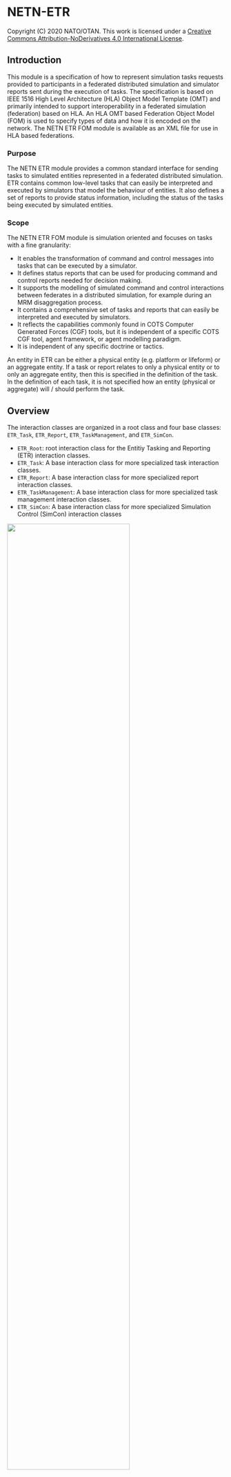 # NETN-ETR

Copyright (C) 2020 NATO/OTAN.
This work is licensed under a [Creative Commons Attribution-NoDerivatives 4.0 International License](LICENCE.md).

## Introduction

This module is a specification of how to represent simulation tasks requests provided to participants in a federated distributed simulation and simulator reports sent during the execution of tasks. The specification is based on IEEE 1516 High Level Architecture (HLA) Object Model Template (OMT) and primarily intended to support interoperability in a federated simulation (federation) based on HLA. An HLA OMT based Federation Object Model (FOM) is used to specify types of data and how it is encoded on the network. The NETN ETR FOM module is available as an XML file for use in HLA based federations.
        

### Purpose
The NETN ETR module provides a common standard interface for sending tasks to simulated entities represented in a federated distributed simulation. ETR contains common low-level tasks that can easily be interpreted and executed by simulators that model the behaviour of entities. It also defines a set of reports to provide status information, including the status of the tasks being executed by simulated entities.

### Scope
The NETN ETR FOM module is simulation oriented and focuses on tasks with a fine granularity:
* It enables the transformation of command and control messages into tasks that can be executed by a simulator.
* It defines status reports that can be used for producing command and control reports needed for decision making.
* It supports the modelling of simulated command and control interactions between federates in a distributed simulation, for example during an MRM disaggregation process.
* It contains a comprehensive set of tasks and reports that can easily be interpreted and executed by simulators.
* It reflects the capabilities commonly found in COTS Computer Generated Forces (CGF) tools, but it is independent of a specific COTS CGF tool, agent framework, or agent modelling paradigm.
* It is independent of any specific doctrine or tactics.

An entity in ETR can be either a physical entity (e.g. platform or lifeform) or an aggregate entity. If a task or report relates to only a physical entity or to only an aggregate entity, then this is specified in the definition of the task. In the definition of each task, it is not specified how an entity (physical or aggregate) will / should perform the task.
	

## Overview
The interaction classes are organized in a root class and four base classes: `ETR_Task`, `ETR_Report`, `ETR_TaskManagement`, and `ETR_SimCon`. 

* `ETR_Root`: root interaction class for the Entitiy Tasking and Reporting (ETR) interaction classes.
* `ETR_Task`: A base interaction class for more specialized task interaction classes.
* `ETR_Report`: A base interaction class for more specialized report interaction classes.
* `ETR_TaskManagement`: A base interaction class for more specialized task management interaction classes.
* `ETR_SimCon`: A base interaction class for more specialized Simulation Control (SimCon) interaction classes

<img src="./images/etr_baseclasses.png" width="75%"/>
      
	
	
### Entity Tasks

This section summarizes the Entity Task interaction classes in the ETR FOM module.

<img src="./images/etr_task.png" width="90%"/>

|Task|Description|
|---|---|
|Move|Tasks an entity to move in the specified direction for the given duration.|
|MoveToLocation|Tasks an entity to move to the specified location.|
|MoveToEntity|Tasks an entity to move to another entity.|
|MoveIntoFormation|Tasks an aggregate entity to move into the given formation with the given heading.|
|FollowEntity|Tasks an entity to follow another entity.|
|TurnToHeading|Tasks an entity to turn to the specified heading.|
|Mount|Task the entity to mount in the specified entity. The taskee entiity should be within a certain distance tolerance of the entiity to mount into. this tolerance must be specified in the federation agreements. Mount includes: embark (vessel), board (plane), and so on.|
|Dismount|Task the entity to dismount from the entity where it is in.|
|FireAtLocation|Tasks an entity to fire at a location.|
|FireAtEntity|Tasks an entity to fire at another specified entity.|
|SetOrderedSpeed|Set/Change the ordered speed. Usually sent in ConcurrentMode to adjust the current move task.|
|SetOrderedAltitude|Set/Change the ordered altitude for a flying entity. Usually sent in ConurrentMode to adjust the current move task.|
|Wait|Tasks an entity to wait a defined duration.|
|SetRulesOfEngagement|Change the rules of engagment for an entity.|
|EstablishCheckPoint|The task defines a location where a checkpoint shall be established and then operated. |
|OperateCheckPoint|The task activates a deactivated check point. |
|StopAtSideOfRoad|Tasks an entity to stop at the side of the road. This task is only relevant for an entity that is moving along a road to a destination. The executing move task is canceled and a new move is defined to a position at the side of the road (the simulator has to calculate this location).|
|RemoveCheckPoint|This task removes the checkpoint that is generated in the EstablishCheckpoint task. |
|CreateObstacle|Tasks an entity to create an obstacle with the given geometry. |
|ClearObstacle|Task an entity to clear the obstacle or minefield with the given ID. The taskee entiity should be within a certain distance tolerance (specified in the federation aggrement) of one of the points of the geometry of the obstacle to make the task possible.|
|AddPassage|Tasks an entity to lay/build a passage between the two given points. The passage can for example be a passage through an obstacle or a bridge over a river. The taskee entiity should be within a certain distance tolerance (specified in the federation aggrement) of one of the points of the passage to make the task possible. |
|RemovePassage|Tasks an entity to remove the pasasage with the given ID. The taskee entiity should be within a certain distance tolerance (specified in the federation aggrement) of one of the points of the passage to make the task possible.|
|Patrol|Defines a patrol, covering the path from the current location to the  start point of the patrol route, and the patrol route itself. The patrol route will be followed from start to end. The entity behaviour at the end point depends on the patrol type.|
|SetTransmitterStatus|Task entity to switch on/off all of its transmitters.|
|Observe|Observation to cover area with sensors. |
|Jamming|Jamming of a communication network in a specified area.|


### Entity Reports
This section summarizes the Entity Report interaction classes in the ETR FOM module, shown in the figure below.

<img src="./images/etr_report.png" width="85%"/>

|Report|Description|
|---|---|
|StatusReport|Status report from an entity about its own (perceived) state. This report is generated with a certain frequency specified in the federation agreements.|
|SpotReport|Spot reports are reports used by all entities to transmit intelligence or information about a spotted enemy, neutral, or unknown entity.|
|InWeaponRangeReport|The entities that are in range of a specific weapon.|


### Task Management
This section summarizes the Task Management interaction classes in the ETR FOM module, shown in the figure below.

<img src="./images/etr_taskmanagement.png" width="85%"/>


|Task Management|Description|
|---|---|
|CancelSpecifiedTasks|Cancel all specified tasks. Tasks already started are also cancelled.|
|CancelAllTasks|Cancel all tasks. Tasks already started are also cancelled.|
|TaskStatusReport|A report about the status of a task given to an entity. The status of the task defined by the TaskId can be: Accepted, Refused, Cancelled, Executing, Completed or Error.|


### Simulation Control
This section summarizes the Simulation Control interaction classes in the ETR FOM module, shown in the figure below.

<img src="./images/etr_simcon.png" width="85%"/>

|Simulation Control|Description|
|---|---|
|MagicMove|Place the entity to the specified location with a given heading. All given task of the entity are cancelled.|
|MagicResource|Changes the resource amount of the entity.|
|QueryCapabilitiesSupported|Query which ETR tasks and ETR reports that the entity supports. The taskee shall respond with a CapabilitiesSupported message.|
|CapabilitiesSupported|Provide the set of ETR tasks and ETR reports that the entity supports. This interaction is in response to a QueryCapabilitiesSupported, using the same Taskee and Tasker.|

## ETR Task Handling

The following sections define how tasks shall be handled.

### ETR Task Modes

The ETR FOM module defines two modes for a task: non-concurrent mode and concurrent mode.

In the non-concurrent mode, the task is placed on the task list for the entity, which serves as a waiting list. Once the task is at the head of the task list, and the currently executing task completes, it is removed from the task list and started. Using this task mode, tasks are executed one after the other.

In the concurrent mode, the task is executed concurrently with other tasks. With this task mode, there is no task list involved.

The mode value is provided for each task. So, at any point in time, an entity has zero or more concurrent mode tasks executing and at most one non-concurrent mode task executing, with zero or more non-concurrent mode tasks waiting on the task list.

### ETR Task States

The following states are defined for a task:

* TaskStatus.Received: the task is received;
* TaskStatus.Waiting: the task is waiting for execution;
* TaskStatus.Executing: the task is executing.

The task state diagram is shown below.

<img src="./images/etr_taskstates.png" width="85%"/>

#### Received State
A task in the Received state shall be handled in the following way:

1. Determine if the task is supported. The determination is made by the federate application in accordance with section 8.4.3.
2. If the task is not supported then
    * A `TaskStatusReport` (refused) shall be returned to the Tasker.
    * The task is removed.
3. Else
    * For a non-concurrent mode task:
        * The task shall be placed in the entity task list in accordance with section 8.3.3.
    * A `TaskStatusReport` (accepted) shall be returned to the Tasker.
    * The task shall transition to the Waiting state.

#### Waiting State
A task in the Waiting state shall be handled in the following way:
1.	Determine if the task can start using the following conditions:
    * For a non-concurrent mode task:
        * The task’s taskee is not executioning a task, and
        * The task is at head of the task list, and
        * The task has no `StartWhen` time (i.e. the StartWhen is undefined), or the task has a StartWhen time and this time is less than or equal to the current time.
    * For a concurrent mode task:
        * The task has no `StartWhen` time (i.e. the StartWhen is undefined), or the task has a StartWhen time and this time is less than or equal to the current time, and
        * The task does not conflict with other executing tasks (see section 8.3.4).
2.	If the task can start then
    * For a non-concurrent mode task:
        * The task shall be removed from the task list.
        * A `TaskStatusReport` (executing) shall be returned to the Tasker.
        * The task shall transition to the Executing state.
3.	Else
    * The task shall remain in the Waiting state, even if the current time has passed the time specified in the `StartWhen` parameter of the task.

#### Executing State
A task in the Executing state shall be handled in the following way:

1.	Determine if the task has completed. The conditions are scenario specific and the determination is up to the federate application.
2.	If the task has completed then
    * A `TaskStatusReport` (completed) shall be returned to the Tasker.
    * The task is removed.
3.	Else
    * The task shall remain in the Executing state.

#### TaskStatus State
A task in the TaskStatus state shall be handled as specified in the substates, and also in the following way:

1.	If the task is cancelled by either a `CancelAllTasks` or `CancelSpecifiedTask` then
    * A `TaskStatusReport` (cancelled) shall be returned to the Tasker.
    * The task is removed.
2.	If the task cannot be handled due to an internal federate application error then
    * A `TaskStatusReport` (error) shall be returned to the Tasker and a description of the error shall be included in the message.
    * The task is removed.

### Task List Order
Each entity has a task list for non-concurrent mode tasks. The task at the head of the list is the first task to be started once the currently executing task completes. The ordering of tasks in the task list shall be according to the following figure.

<img src="./images/etr_tasklist.png" width="85%"/>

The tasklist shall be divided in two parts: a left part that contains tasks where the StartWhen is specified, and a right part that contains tasks where no StartWhen is specified. The division point shall mark the head of the left part and the tail of the right part. A part is empty if there are no tasks for that part.

A task shall be placed in the task list as follows:

1.	If the StartWhen time of the task is specified then the task shall be placed in the left part of the task list, using the StartWhen time to order the tasks in this part (with decreasing StartWhen value towards the head of the list).
2.	If the StartWhen time of the task is not specified then the task shall be placed at the tail of the right part of the task list.

###	Concurrent Tasks
The following table defines which tasks for the same entity can execute concurrently. The table shows which tasks can transition from the Waiting state to the Execution state given another task that is already in Execution state for the same entity. 

|Number|Task in Execution state|Tasks allowed to go to Execution state|
|---|---|---|
|1|Move|6, 7, 10, 11, 12, 13, 14, 15, 17, 22|
|2|MoveToLocation|10, 11, 12, 13, 14, 15, 17, 22|
|3|MoveToEntity|10, 11, 12, 13, 14, 15, 17, 22|
|4|MoveIntoFormation|10, 11, 12, 13, 14, 15, 17|
|5|FollowEntity|10, 11, 12, 13, 14, 15, 17|
|6|TurnToHeading|1|
|7|TurnToOrientation|1|
|8|MountVehicle| |
|9|DismountVehickle| |
|10|FireAtLocation|1, 2, 3, 4, 5, 18, 19|
|11|FireAtLocationWM|1, 2, 3, 4, 5, 18, 19|
|12|FireAtEntity|1, 2, 3, 4, 5, 18, 19|
|13|FireAtEntityWM|1, 2, 3, 4, 5, 18, 19|
|14|SetOrderedSpeed|1, 2, 3, 4, 5, 18, 19|
|15|SetOrderedAltitude|1, 2, 3, 4, 5, 18, 19|
|16|Wait| |
|17|SetRulesOfEngagement|1, 2, 3, 4, 5, 18, 19|
|18|Patrol|10, 11, 12, 13, 14, 15, 17|
|19|PatrolRepeating|10, 11, 12, 13, 14, 15, 17|
|20|EstablishCheckPoint| |
|21|OperateCheckPoint| |
|22|StopAtSideOfRoad|1, 2, 3|
|23|RemoveCheckPoint| |
|24|CreateObstacle| |
|25|CreateMinefield| |
|26|ClearObstacle| |
|27|AddPassage| |
|28|RemovePassage| |

## ETR SimCon Handling
A Simulation Control message for an entity shall be executed immediately, regardless of the presence of any (concurrent or non-concurrent) executing task.

### Magic Move
A `MagicMove` for an entity shall implicitly cancel all tasks for the entity. A TaskStatusReport (cancelled) shall be issued for each task in accordance with the task state diagram.

### Magic Resources
A `MagicResource` shall update the entity resources. Waiting or executing tasks of the entity are affected in the sense that these tasks have more or less resources available after the MagicResource.

### Entity Task and Reporting Capabilities
It shall be possible to query an entity for the ETR tasks and ETR reports that it supports. The set of tasks and reports that an entity supports is implementation-specific, and shall be used in the Received state of a task to determine if the task is supported.

With the interaction class `QueryCapabilitiesSupported` an entity can be queried for the supported ETR tasks and ETR reports. The result is provided via the interaction class `CapabilitiesSupported`.

## Implementation Requirements
This section lists the requirements for applications that implement Entity Tasking and Reporting. The requirements are provided from receiver point of view (entity taskee, the federate application modelling the entity) and sender point of view (entity tasker, the federate application sending a task or receiving a report for an entity).

The receiver:
1.	SHALL support all ETR TaskManagement and ETR SimCon classes.
2.	MAY support a subset of the ETR Task and ETR Report classes.
3.	SHALL provide all interaction class parameters when sending an ETR interaction.

The sender:
1.	SHALL provide all interaction class parameters when sending an ETR interaction.

In addition, for the receiver, the following SHALL be documented in the federation agreements:
1.	Distance tolerances of supported tasks (for the tasks `Mount`, `EstablishCheckPoint`, `OperateCheckPoint`, `RemoveCheckPoint`, `CreateObstacle`, `ClearObstacle`, `CreateMinefield`, `AddPassage`, and `RemovePassage`).
2.	Entities that provide ETR Reports.
3.	Time frequencies and conditions for the supported ETR Reports.
4.	Modelling agreements related to checkpoints (if supported, see `EstablishCheckPoint`, `OperateCheckPoint`, and `RemoveCheckPoint`).
5.	Modeling agreements related to minefields (if supported, see `CreateMineField`).
